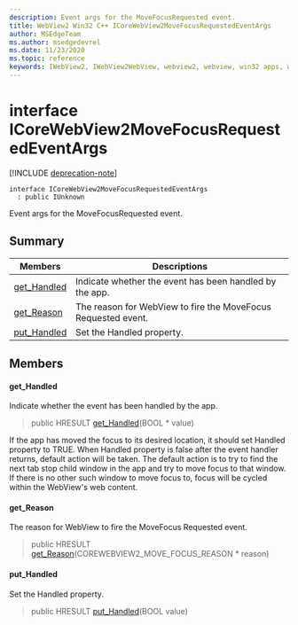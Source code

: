 ```yaml
---
description: Event args for the MoveFocusRequested event.
title: WebView2 Win32 C++ ICoreWebView2MoveFocusRequestedEventArgs
author: MSEdgeTeam
ms.author: msedgedevrel
ms.date: 11/23/2020
ms.topic: reference
keywords: IWebView2, IWebView2WebView, webview2, webview, win32 apps, win32, edge, ICoreWebView2, ICoreWebView2Controller, browser control, edge html, ICoreWebView2MoveFocusRequestedEventArgs
---
```


# interface ICoreWebView2MoveFocusRequestedEventArgs 

[!INCLUDE [deprecation-note](../includes/deprecation-note.md)]

```
interface ICoreWebView2MoveFocusRequestedEventArgs
  : public IUnknown
```

Event args for the MoveFocusRequested event.

## Summary

 Members                        | Descriptions
--------------------------------|---------------------------------------------
[get_Handled](#get_handled) | Indicate whether the event has been handled by the app.
[get_Reason](#get_reason) | The reason for WebView to fire the MoveFocus Requested event.
[put_Handled](#put_handled) | Set the Handled property.

## Members

#### get_Handled 

Indicate whether the event has been handled by the app.

> public HRESULT [get_Handled](#get_handled)(BOOL * value)

If the app has moved the focus to its desired location, it should set Handled property to TRUE. When Handled property is false after the event handler returns, default action will be taken. The default action is to try to find the next tab stop child window in the app and try to move focus to that window. If there is no other such window to move focus to, focus will be cycled within the WebView's web content.

#### get_Reason 

The reason for WebView to fire the MoveFocus Requested event.

> public HRESULT [get_Reason](#get_reason)(COREWEBVIEW2_MOVE_FOCUS_REASON * reason)

#### put_Handled 

Set the Handled property.

> public HRESULT [put_Handled](#put_handled)(BOOL value)


